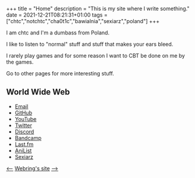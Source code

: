 +++
title = "Home"
description = "This is my site where I write something."
date = 2021-12-21T08:21:31+01:00
tags = ["chtc","notchtc","cha0t1c","bawialnia","sexiarz","poland"]
+++

I am chtc and I'm a dumbass from Poland.

I like to listen to "normal" stuff and stuff that makes your ears bleed.

I rarely play games and for some reason I want to CBT be done on me by the games.

Go to other pages for more interesting stuff.

## World Wide Web
- [Email](mailto:notnotcha0t1c@protonmail.com)
- [GitHub](https://github.com/notchtc)
- [YouTube](https://www.youtube.com/channel/UC-5mLU2LQZQAjWQTCloslBw)
- [Twitter](https://twitter.com/notchtc)
- [Discord](https://discord.com/users/703166258748588073)
- [Bandcamp](https://ligmamalegrindset.bandcamp.com)
- [Last.fm](https://last.fm/user/chujtas)
- [AniList](https://anilist.co/user/chtc)
- [Sexiarz](https://sexiarz.pl)

[<--](https://hotlinewebring.club/chtc/previous) [Webring's site](https://hotlinewebring.club) [-->](https://hotlinewebring.club/chtc/next)
